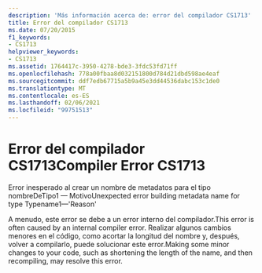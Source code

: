 ```yaml
---
description: 'Más información acerca de: error del compilador CS1713'
title: Error del compilador CS1713
ms.date: 07/20/2015
f1_keywords:
- CS1713
helpviewer_keywords:
- CS1713
ms.assetid: 1764417c-3950-4278-bde3-3fdc53fd71ff
ms.openlocfilehash: 778a00fbaa8d032151800d784d21dbd598ae4eaf
ms.sourcegitcommit: ddf7edb67715a5b9a45e3dd44536dabc153c1de0
ms.translationtype: MT
ms.contentlocale: es-ES
ms.lasthandoff: 02/06/2021
ms.locfileid: "99751513"
---
```

# <a name="compiler-error-cs1713"></a><span data-ttu-id="4eaab-103">Error del compilador CS1713</span><span class="sxs-lookup"><span data-stu-id="4eaab-103">Compiler Error CS1713</span></span>

<span data-ttu-id="4eaab-104">Error inesperado al crear un nombre de metadatos para el tipo nombreDeTipo1 — Motivo</span><span class="sxs-lookup"><span data-stu-id="4eaab-104">Unexpected error building metadata name for type Typename1—'Reason'</span></span>  
  
 <span data-ttu-id="4eaab-105">A menudo, este error se debe a un error interno del compilador.</span><span class="sxs-lookup"><span data-stu-id="4eaab-105">This error is often caused by an internal compiler error.</span></span> <span data-ttu-id="4eaab-106">Realizar algunos cambios menores en el código, como acortar la longitud del nombre y, después, volver a compilarlo, puede solucionar este error.</span><span class="sxs-lookup"><span data-stu-id="4eaab-106">Making some minor changes to your code, such as shortening the length of the name, and then recompiling, may resolve this error.</span></span>
